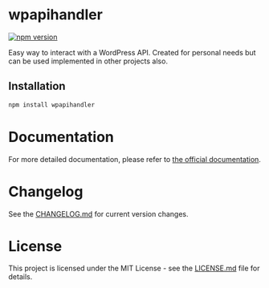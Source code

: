 # wpapihandler

[![npm version](https://badge.fury.io/js/wpapihandler.svg)](https://www.npmjs.com/package/wpapihandler)

Easy way to interact with a WordPress API. Created for personal needs but can be used implemented in other projects also.

## Installation

```sh
npm install wpapihandler
```

# Documentation
For more detailed documentation, please refer to [the official documentation](https://michaelgloessl04.github.io/wpapihandler/).

# Changelog
See the [CHANGELOG.md](./CHANGELOG.md) for current version changes.

# License
This project is licensed under the MIT License - see the [LICENSE.md](./LICENSE.md) file for details.
